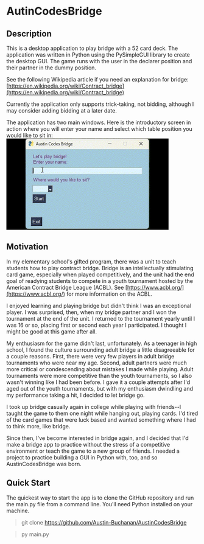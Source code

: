 # AutinCodesBridge

## Description
This is a desktop application to play bridge with a 52 card deck. The application was written in Python using the PySimpleGUI library to create the desktop GUI. The game runs with the user in the declarer position and their partner in the dummy position. 

See the following Wikipedia article if you need an explanation for bridge: [https://en.wikipedia.org/wiki/Contract_bridge](https://en.wikipedia.org/wiki/Contract_bridge)

Currently the application only supports trick-taking, not bidding, although I may consider adding bidding at a later date. 

The application has two main windows. Here is the introductory screen in action where you will enter your name and select which table position you would like to sit in:
![Intro Recording](https://github.com/Austin-Buchanan/AustinCodesBridge/blob/main/Images_and_Videos/Intro_Recording.gif)

## Motivation
In my elementary school's gifted program, there was a unit to teach students how to play contract bridge. Bridge is an intellectually stimulating card game, especially when played competitively, and the unit had the end goal of readying students to compete in a youth tournament hosted by the American Contract Bridge League (ACBL). See [https://www.acbl.org/](https://www.acbl.org/) for more information on the ACBL. 

I enjoyed learning and playing bridge but didn't think I was an exceptional player. I was surprised, then, when my bridge partner and I won the tournament at the end of the unit. I returned to the tournament yearly until I was 16 or so, placing first or second each year I participated. I thought I might be good at this game after all. 

My enthusiasm for the game didn't last, unfortunately. As a teenager in high school, I found the culture surrounding adult bridge a little disagreeable for a couple reasons. First, there were very few players in adult bridge tournaments who were near my age. Second, adult partners were much more critical or condescending about mistakes I made while playing. Adult tournaments were more competitive than the youth tournaments, so I also wasn't winning like I had been before. I gave it a couple attempts after I'd aged out of the youth tournaments, but with my enthusiasm dwindling and my performance taking a hit, I decided to let bridge go. 

I took up bridge casually again in college while playing with friends--I taught the game to them one night while hanging out, playing cards. I'd tired of the card games that were luck based and wanted something where I had to think more, like bridge.

Since then, I've become interested in bridge again, and I decided that I'd make a bridge app to practice without the stress of a competitive environment or teach the game to a new group of friends. I needed a project to practice building a GUI in Python with, too, and so AustinCodesBridge was born. 

## Quick Start 
The quickest way to start the app is to clone the GitHub repository and run the main.py file from a command line. You'll need Python installed on your machine.

> git clone https://github.com/Austin-Buchanan/AustinCodesBridge

> py main.py
